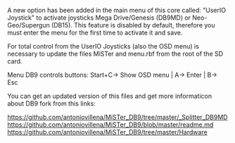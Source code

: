 A new option has been added in the main menu of this core called: "UserIO Joystick" to activate joysticks 
Mega Drive/Genesis (DB9MD) or Neo-Geo/Supergun (DB15). This feature is disabled by default, therefore you
must enter the menu for the first time to activate it and save.

For total control from the UserIO Joysticks (also the OSD menu) is necessary to update the files MiSTer 
and menu.rbf from the root of the SD card. 

Menu DB9 controls buttons:  Start+C-> Show OSD menu  |  A-> Enter  |  B-> Esc

You can get an updated version of this files and get more informaticon about DB9 fork from this links: 

https://github.com/antoniovillena/MiSTer_DB9/tree/master/_Splitter_DB9MD
https://github.com/antoniovillena/MiSTer_DB9/blob/master/readme.md
https://github.com/antoniovillena/MiSTer_DB9/tree/master/Hardware
